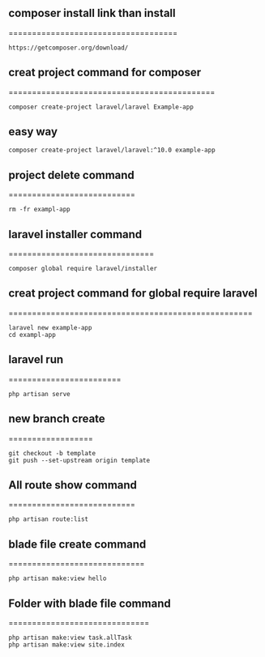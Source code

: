 ## composer install link than install
====================================
```
https://getcomposer.org/download/

```

## creat project command for composer
============================================
```
composer create-project laravel/laravel Example-app

```
## easy way
```
composer create-project laravel/laravel:^10.0 example-app

```
## project delete command
===========================
```
rm -fr exampl-app
```

## laravel installer command
===============================
```
composer global require laravel/installer
```

## creat project command for  global require laravel
====================================================
```
laravel new example-app
cd exampl-app

```


## laravel run
========================
```
php artisan serve

```
## new branch create
==================
```
git checkout -b template
git push --set-upstream origin template
```
## All route show command
===========================
```
php artisan route:list
```
## blade file create command
=============================
```
php artisan make:view hello

```
## Folder with blade file command
==============================
```
php artisan make:view task.allTask
php artisan make:view site.index
```
